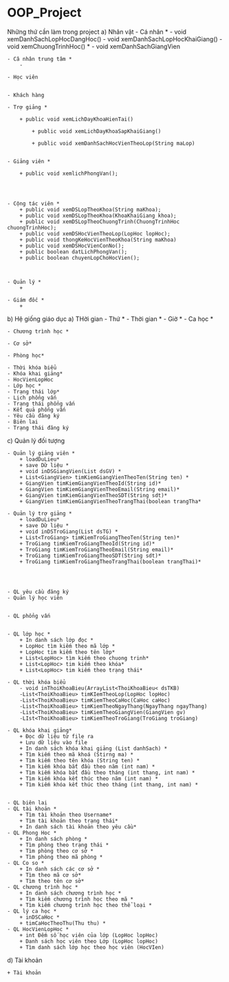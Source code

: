 # OOP_Project

Những thứ cần làm trong project
a) Nhân vật
	- Cá nhân *
		- void xemDanhSachLopHocDangHoc()
		- void xemDanhSachLopHocKhaiGiang()
		- void xemChuongTrinhHoc() *
		- void xemDanhSachGiangVien

	- Câ nhân trung tâm *
		- 

	- Học viên


	- Khách hàng

	- Trợ giảng * 

		+ public void xemLichDayKhoaHienTai() 

    		+ public void xemLichDayKhoaSapKhaiGiang() 

    		+ public void xemDanhSachHocVienTheoLop(String maLop) 


	- Giảng viên *

		+ public void xemlichPhongVan();




	- Cộng tác viên *
		+ public void xemDSLopTheoKhoa(String maKhoa);
		+ public void xemDSLopTheoKhoa(KhoaKhaiGiang khoa);
		+ public void xemDSLopTheoChuongTrinh(ChuongTrinhHoc chuongTrinhHoc);
		+ public void xemDSHocVienTheoLop(LopHoc lopHoc);
		+ public void thongKeHocVienTheoKhoa(String maKhoa)
		+ public void xemDSHocVienConNo();
		+ public boolean datLichPhongVan();
		+ public boolean chuyenLopChoHocVien();



	- Quản lý *
		+ 

	- Giám đốc *
		+

b) Hệ giống giáo dục
	a) THời gian
		- Thứ *
		- Thời gian *
		- Giờ * 
		- Ca học *
		
	- Chương trình học *
	
	- Cơ sở*
	
	- Phòng học*

	- Thời khóa biểu
	- Khóa khai giảng*
	- HocVienLopHoc
	- Lớp học *
	- Trạng thái lớp*
	- Lịch phổng vấn 
	- Trạng thái phổng vấn
	- Kết quả phổng vấn
	- Yêu cầu đăng ký
	- Biên lai 
	- Trạng thái đăng ký 
c) Quản lý đối tượng 

 	- Quản lý giảng viên *
		+ loadDuLieu*
		+ save Dữ liệu *
		+ void inDSGiangVien(List dsGV) *
		+ List<GiangVien> timKiemGiangVienTheoTen(String ten) *
		+ GiangVien timKiemGiangVienTheoId(String id)*
		+ GiangVien timKiemGiangVienTheoEmail(String email)*
		+ GiangVien timKiemGiangVienTheoSDT(String sdt)*
		+ GiangVien timKiemGiangVienTheoTrangThai(boolean trangTha*

	- Quản lý trợ giảng *
		+ loadDuLieu*
		+ save Dữ liệu *
		+ void inDSTroGiang(List dsTG) *
		+ List<TroGiang> timKiemTroGiangTheoTen(String ten)*
		+ TroGiang timKiemTroGiangTheoId(String id)*
		+ TroGiang timKiemTroGiangTheoEmail(String email)*
		+ TroGiang timKiemTroGiangTheoSDT(String sdt)*
		+ TroGiang timKiemTroGiangTheoTrangThai(boolean trangThai)*




	- QL yêu cầu đăng ký
	- Quản lý học viên


	- QL phổng vấn


	- QL lớp học *
		+ In danh sách lớp đọc *
		+ LopHoc tìm kiếm theo mã lớp *
		+ LopHoc tim kiếm theo tên lớp*
		+ List<LopHoc> tìm kiếm theo chuong trinh*
		+ List<LopHoc> tim kiếm theo khóa*
		+ List<LopHoc> tim kiếm theo trạng thái*

	- QL thời khóa biểu
		- void inThoiKhoaBieu(ArrayList<ThoiKhoaBieu< dsTKB)
		-List<ThoiKhoaBieu> timKIemTheoLop(LopHoc lopHoc) 
		-List<ThoiKhoaBieu> timKiemTheoCaHoc(CaHoc caHoc) 
		-List<ThoiKhoaBieu> timKiemTheoNgayThang(NgayThang ngayThang)
		-List<ThoiKhoaBieu> timKiemTheoGiangVien(GiangVien gv)
		-LIst<ThoiKhoaBieu> timKiemTheoTroGiang(TroGiang troGiang) 

	- QL khóa khai giảng*
		+ Đọc dữ liệu từ file ra
		+ Lưu dữ liệu vào file
		+ In danh sách khóa khai giảng (List danhSach) *
		+ Tìm kiếm theo mã khoá (Stirng ma) *
		+ Tìm kiếm theo tên khóa (String ten) *
		+ Tìm kiếm khóa bắt đầu theo năm (int nam) *
		+ Tìm kiếm khóa bắt đầu theo tháng (int thang, int nam) *
		+ Tìm kiếm khóa kết thúc theo năm (int nam) *
		+ Tìm kiếm khóa kết thúc theo tháng (int thang, int nam) *


	- QL biên lai
	- QL tài khoản *
		+ Tìm tài khoản theo Username*
		+ Tìm tài khoản theo trạng thái*
		+ In danh sách tài khoản theo yêu cầu*
	- QL Phong Hoc *
		+ In danh sách phòng *
		+ Tìm phòng theo trạng thái *
		+ Tìm phòng theo cơ sở *
		+ Tìm phòng theo mã phòng *
	- QL Co so *
		+ In danh sách các cơ sở *
		+ Tìm theo mã cơ sở*
		+ Tìm theo tên cơ sở*
	- QL chương trình học *
		+ In danh sách chương trình học *
		+ Tìm kiếm chương trình học theo mã *
		+ Tìm kiếm chương trình học theo thể loại *
	- QL lý ca học *
		+ inDSCaHoc *
		+ timCaHocTheoThu(Thu thu) *
	- QL HocVienLopHoc *
		+ int Đếm số học viên của lớp (LopHoc lopHoc)
		+ Danh sách học viên theo Lớp (LopHoc lopHoc)
		+ Tìm danh sách lớp học theo học viên (HocVIen)
d) Tài khoản

	+ Tài khoản
